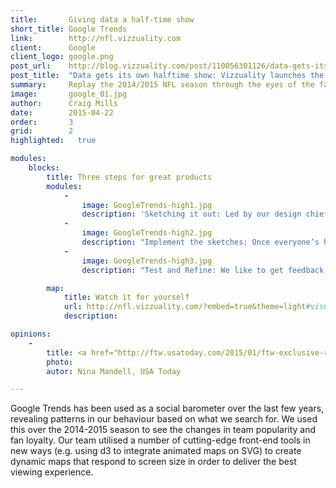 ```yaml
---
title:       Giving data a half-time show
short_title: Google Trends
link:        http://nfl.vizzuality.com
client:      Google
client_logo: google.png
post_url:    http://blog.vizzuality.com/post/110056301126/data-gets-its-own-halftime-show-vizzuality
post_title:  "Data gets its own halftime show: Vizzuality launches the new Google Trends API"
summary:     Replay the 2014/2015 NFL season through the eyes of the fans using Google Trends data 
image:       google_01.jpg
author:      Craig Mills
date:        2015-04-22
order:       3
grid:        2
highlighted:   true

modules:
    blocks:
        title: Three steps for great products
        modules:
            -
                image: GoogleTrends-high1.jpg
                description: 'Sketching it out: Led by our design chief <a href="http://www.vizzuality.com/about/sergio_estella">Sergio Estella</a>, the first step the team takes is to put together drawings and mock-ups that show what the visualisation could look like. We then test the sketches with different stakeholders to see how they react and refine them based on feedback.'
            -
                image: GoogleTrends-high2.jpg
                description: "Implement the sketches: Once everyone’s happy with the design, we start building. Working with multiple languages and techniques, we develop bespoke applications that unleash the vision in our designs; the only limit is our imagination."
            -
                image: GoogleTrends-high3.jpg
                description: "Test and Refine: We like to get feedback as soon as possible, so that we build products that fit the needs of a user. Based on that, we keep making the product better until we finish with a beautiful visualisation."

        map: 
            title: Watch it for yourself
            url: http://nfl.vizzuality.com/?embed=true&theme=light#visualisation/1
            description: 

opinions:
    -
        title: <a href="http://ftw.usatoday.com/2015/01/ftw-exclusive-remember-the-great-storylines-of-the-2014-nfl-season-through-googles-data">A great reminder of all the amazing moments in the NFL this year including Manning’s record, Odell Beckham Jr.’s catch and more.</a>
        photo: 
        autor: Nina Mandell, USA Today

---
```

Google Trends has been used as a social barometer over the last few years, revealing patterns in our behaviour based on what we search for. We used this over the 2014-2015 season to see the changes in team popularity and fan loyalty. Our team utilised a number of cutting-edge front-end tools in new ways (e.g. using d3 to integrate animated maps on SVG) to create dynamic maps that respond to screen size in order to deliver the best viewing experience. 
